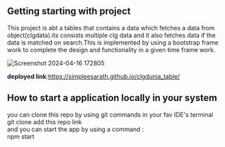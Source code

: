 ## Getting starting with project 
This project is abt a tables that contains a data which fetches a data from object(clgdata).its consists multiple clg data and it also fetches data if the data is matched on search.This is implemented by using a bootstrap frame work to complete the design and functionality in a given time frame work. 

![Screenshot 2024-04-16 172805](https://github.com/simpleesarath/clgdunia_table/assets/88574803/9481c2f5-0f17-4630-a76d-b05bcc804b58)



**deployed link**:https://simpleesarath.github.io/clgdunia_table/

## How to start a application locally in your system
you can clone this repo by using git commands in your fav IDE's terminal <br/> git clone add this repo link <br>
and you can start the app by using a command : <br/> npm start 
